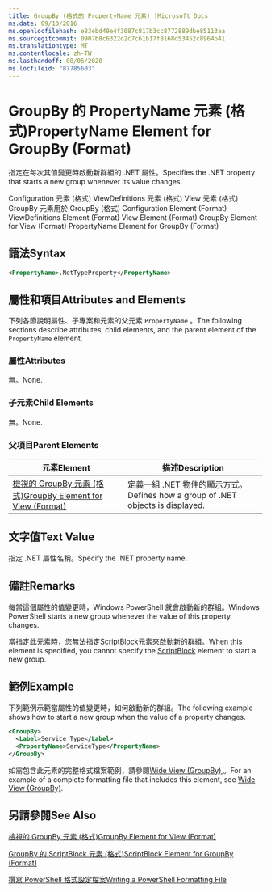 ```yaml
---
title: GroupBy (格式的 PropertyName 元素) |Microsoft Docs
ms.date: 09/13/2016
ms.openlocfilehash: e83ebd49e4f3087c817b3cc8772889dbe85113aa
ms.sourcegitcommit: 0907b8c6322d2c7c61b17f8168d53452c8964b41
ms.translationtype: MT
ms.contentlocale: zh-TW
ms.lasthandoff: 08/05/2020
ms.locfileid: "87785603"
---
```

# <a name="propertyname-element-for-groupby-format"></a><span data-ttu-id="8b308-102">GroupBy 的 PropertyName 元素 (格式)</span><span class="sxs-lookup"><span data-stu-id="8b308-102">PropertyName Element for GroupBy (Format)</span></span>

<span data-ttu-id="8b308-103">指定在每次其值變更時啟動新群組的 .NET 屬性。</span><span class="sxs-lookup"><span data-stu-id="8b308-103">Specifies the .NET property that starts a new group whenever its value changes.</span></span>

<span data-ttu-id="8b308-104">Configuration 元素 (格式) ViewDefinitions 元素 (格式) View 元素 (格式) GroupBy 元素用於 GroupBy (格式) </span><span class="sxs-lookup"><span data-stu-id="8b308-104">Configuration Element (Format) ViewDefinitions Element (Format) View Element (Format) GroupBy Element for View (Format) PropertyName Element for GroupBy (Format)</span></span>

## <a name="syntax"></a><span data-ttu-id="8b308-105">語法</span><span class="sxs-lookup"><span data-stu-id="8b308-105">Syntax</span></span>

```xml
<PropertyName>.NetTypeProperty</PropertyName>
```

## <a name="attributes-and-elements"></a><span data-ttu-id="8b308-106">屬性和項目</span><span class="sxs-lookup"><span data-stu-id="8b308-106">Attributes and Elements</span></span>

<span data-ttu-id="8b308-107">下列各節說明屬性、子專案和元素的父元素 `PropertyName` 。</span><span class="sxs-lookup"><span data-stu-id="8b308-107">The following sections describe attributes, child elements, and the parent element of the `PropertyName` element.</span></span>

### <a name="attributes"></a><span data-ttu-id="8b308-108">屬性</span><span class="sxs-lookup"><span data-stu-id="8b308-108">Attributes</span></span>

<span data-ttu-id="8b308-109">無。</span><span class="sxs-lookup"><span data-stu-id="8b308-109">None.</span></span>

### <a name="child-elements"></a><span data-ttu-id="8b308-110">子元素</span><span class="sxs-lookup"><span data-stu-id="8b308-110">Child Elements</span></span>

<span data-ttu-id="8b308-111">無。</span><span class="sxs-lookup"><span data-stu-id="8b308-111">None.</span></span>

### <a name="parent-elements"></a><span data-ttu-id="8b308-112">父項目</span><span class="sxs-lookup"><span data-stu-id="8b308-112">Parent Elements</span></span>

|<span data-ttu-id="8b308-113">元素</span><span class="sxs-lookup"><span data-stu-id="8b308-113">Element</span></span>|<span data-ttu-id="8b308-114">描述</span><span class="sxs-lookup"><span data-stu-id="8b308-114">Description</span></span>|
|-------------|-----------------|
|[<span data-ttu-id="8b308-115">檢視的 GroupBy 元素 (格式)</span><span class="sxs-lookup"><span data-stu-id="8b308-115">GroupBy Element for View (Format)</span></span>](./groupby-element-for-view-format.md)|<span data-ttu-id="8b308-116">定義一組 .NET 物件的顯示方式。</span><span class="sxs-lookup"><span data-stu-id="8b308-116">Defines how a group of .NET objects is displayed.</span></span>|

## <a name="text-value"></a><span data-ttu-id="8b308-117">文字值</span><span class="sxs-lookup"><span data-stu-id="8b308-117">Text Value</span></span>

<span data-ttu-id="8b308-118">指定 .NET 屬性名稱。</span><span class="sxs-lookup"><span data-stu-id="8b308-118">Specify the .NET property name.</span></span>

## <a name="remarks"></a><span data-ttu-id="8b308-119">備註</span><span class="sxs-lookup"><span data-stu-id="8b308-119">Remarks</span></span>

<span data-ttu-id="8b308-120">每當這個屬性的值變更時，Windows PowerShell 就會啟動新的群組。</span><span class="sxs-lookup"><span data-stu-id="8b308-120">Windows PowerShell starts a new group whenever the value of this property changes.</span></span>

<span data-ttu-id="8b308-121">當指定此元素時，您無法指定[ScriptBlock](./scriptblock-element-for-groupby-format.md)元素來啟動新的群組。</span><span class="sxs-lookup"><span data-stu-id="8b308-121">When this element is specified, you cannot specify the [ScriptBlock](./scriptblock-element-for-groupby-format.md) element to start a new group.</span></span>

## <a name="example"></a><span data-ttu-id="8b308-122">範例</span><span class="sxs-lookup"><span data-stu-id="8b308-122">Example</span></span>

<span data-ttu-id="8b308-123">下列範例示範當屬性的值變更時，如何啟動新的群組。</span><span class="sxs-lookup"><span data-stu-id="8b308-123">The following example shows how to start a new group when the value of a property changes.</span></span>

```xml
<GroupBy>
  <Label>Service Type</Label>
  <PropertyName>ServiceType</PropertyName>
</GroupBy>

```

<span data-ttu-id="8b308-124">如需包含此元素的完整格式檔案範例，請參閱[Wide View (GroupBy) ](./wide-view-groupby.md)。</span><span class="sxs-lookup"><span data-stu-id="8b308-124">For an example of a complete formatting file that includes this element, see [Wide View (GroupBy)](./wide-view-groupby.md).</span></span>

## <a name="see-also"></a><span data-ttu-id="8b308-125">另請參閱</span><span class="sxs-lookup"><span data-stu-id="8b308-125">See Also</span></span>

[<span data-ttu-id="8b308-126">檢視的 GroupBy 元素 (格式)</span><span class="sxs-lookup"><span data-stu-id="8b308-126">GroupBy Element for View (Format)</span></span>](./groupby-element-for-view-format.md)

[<span data-ttu-id="8b308-127">GroupBy 的 ScriptBlock 元素 (格式)</span><span class="sxs-lookup"><span data-stu-id="8b308-127">ScriptBlock Element for GroupBy (Format)</span></span>](./scriptblock-element-for-groupby-format.md)

[<span data-ttu-id="8b308-128">撰寫 PowerShell 格式設定檔案</span><span class="sxs-lookup"><span data-stu-id="8b308-128">Writing a PowerShell Formatting File</span></span>](./writing-a-powershell-formatting-file.md)
